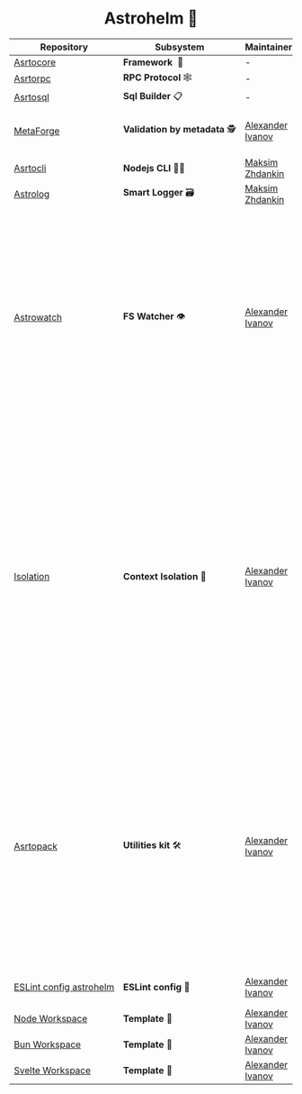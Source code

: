 <h1 align="center"> Astrohelm 🚀</h1>

| Repository                                      | Subsystem                                    | Maintainer                     | Comments                                                                                                                                                                                                                                                |
| ----------------------------------------------- | -------------------------------------------- | ------------------------------ | ------------------------------------------------------------------------------------------------------------------------------------------------------------------------------------------------------------------------------------------------------- |
| [Asrtocore][root:git]                           | **Framework&nbsp;**&nbsp;🐎                  | -                              | -                                                                                                                                                                                                                                                       |
| [Asrtorpc][root:git]                            | **RPC&nbsp;Protocol**&nbsp;🕸️                | -                              | -                                                                                                                                                                                                                                                       |
| [Asrtosql][root:git]                            | **Sql&nbsp;Builder**&nbsp;📋                 | -                              | -                                                                                                                                                                                                                                                       |
| [MetaForge][metaforge:git]                      | **Validation&nbsp;by&nbsp;metadata**&nbsp;🕵️ | [Alexander Ivanov][sashapop10] | Library for runtime data validation by metadata.                                                                                                                                                                                                        |
| [Asrtocli][root:git]                            | **Nodejs&nbsp;CLI**&nbsp;🧑‍💻                  | [Maksim Zhdankin][maksim]      | -                                                                                                                                                                                                                                                       |
| [Astrolog][astrolog:git]                        | **Smart&nbsp;Logger**&nbsp;🗃️                | [Maksim Zhdankin][maksim]      | -                                                                                                                                                                                                                                                       |
| [Astrowatch][astrowatch:git]                    | **FS&nbsp;Watcher**&nbsp;👁️                  | [Alexander Ivanov][sashapop10] | Astrohelm file system watcher 👁️ Watch specific files, directories, deeply nested directories / Rebuild recursive when new directories found or old directories remove / Deduplicate events with debounce.                                              |
| [Isolation][isolation:git]                      | **Context&nbsp;Isolation**&nbsp;💉           | [Alexander Ivanov][sashapop10] | How often do you see libraries which mutates global variables ? Or how often do you check libraries actions 🥸 ? Library provides script isolation in custom contexts to solve this issues. This also prevents unexpected behavior and global pollution |
| [Asrtopack][astropack:git]                      | **Utilities&nbsp;kit**&nbsp;🛠️               | [Alexander Ivanov][sashapop10] | Astropack 🛠️ - repository for all general purpose scripts. Time handler, Async, Wrappers, Structures, Strategies and many more repeated from project to project utilities. Main purpose - Tools for Astrohelm project.                                  |
| [ESLint&nbsp;config&nbsp;astrohelm][eslint:git] | **ESLint&nbsp;config**&nbsp;📜               | [Alexander Ivanov][sashapop10] | ESLint ruleset configuration                                                                                                                                                                                                                            |
| [Node&nbsp;Workspace][node-workspace:git]       | **Template**&nbsp;📝                         | [Alexander Ivanov][sashapop10] | Nodejs workspace                                                                                                                                                                                                                                        |
| [Bun&nbsp;Workspace][bun-workspace:git]         | **Template**&nbsp;📝                         | [Alexander Ivanov][sashapop10] | Bunjs workspace                                                                                                                                                                                                                                         |
| [Svelte&nbsp;Workspace][svelte-workspace:git]   | **Template**&nbsp;📝                         | [Alexander Ivanov][sashapop10] | Sveltekit workspace                                                                                                                                                                                                                                     |

[root:git]: https://github.com/astrohelm
[svelte-workspace:git]: https://github.com/astrohelm/svelte-workspace
[eslint:git]: https://github.com/astrohelm/eslint-config-astrohelm
[node-workspace:git]: https://github.com/astrohelm/node-workspace
[bun-workspace:git]: https://github.com/astrohelm/bun-workspace
[astrowatch:git]: https://github.com/astrohelm/astrowatch
[metaforge:git]: https://github.com/astrohelm/metaforge
[astropack:git]: https://github.com/astrohelm/astropack
[astrolog:git]: https://github.com/astrohelm/astrolog
[isolation:git]: https://github.com/astrohelm/isolation
[sashapop10]: https://github.com/sashapop10
[maksim]: https://github.com/expertrix
